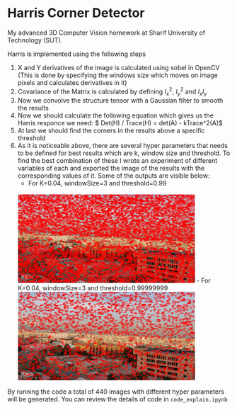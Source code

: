 # Harris Corner Detector
My advanced 3D Computer Vision homework at Sharif University of Technology (SUT).

Harris is implemented using the following steps
1. X and Y derivatives of the image is calculated using sobel in OpenCV (This is done by specifying the windows size which moves on image pixels and calculates derivatives in it)
2. Covariance of the Matrix is calculated by defining $I_{x}^{2}$, $I_{y}^{2}$ and $I_{x}I_{y}$
3. Now we convolve the structure tensor with a Gaussian filter to smooth the results
4. Now we should calculate the following equation which gives us the Harris responce we need: $ Det(H) / Trace(H) = det(A) - kTrace^2(A)$ 
5. At last we should find the corners in the results above a specific threshold
6. As it is noticeable above, there are several hyper parameters that needs to be defined for best results which are k, window size and threshold. To find the best combination of these I wrote an experiment of different variables of each and exported the image of the results with the corresponding values of it. Some of the outputs are visible below:
    - For K=0.04, windowSize=3 and threshold=0.99
    <br>
    <img src="./harris_results/harris_k0.04_window3_threshold0.99.jpg" width="400" height="200">
    - For K=0.04, windowSize=3 and threshold=0.99999999
    <br>
    <img src="./harris_results/harris_k0.04_window3_threshold0.99999999.jpg" width="400" height="200">
    <br>
By running the code a total of 440 images with different hyper parameters will be generated.
You can review the details of code in `code_explain.ipynb`
